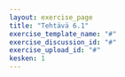 ```yaml
---
layout: exercise_page
title: "Tehtävä 6.1"
exercise_template_name: "#"
exercise_discussion_id: "#"
exercise_upload_id: "#"
kesken: 1
---
```


